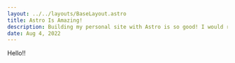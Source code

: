 ```yaml
---
layout: ../../layouts/BaseLayout.astro
title: Astro Is Amazing!
description: Building my personal site with Astro is so good! I would recommend Astro if you want to rebuild your personal site!
date: Aug 4, 2022
---
```


Hello!!
